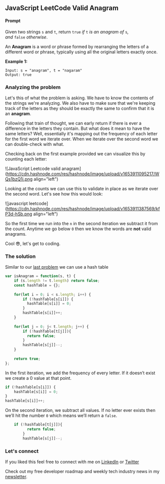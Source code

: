 ## JavaScript LeetCode Valid Anagram

#### Prompt

Given two strings `s` and `t`, return `true` *if* `t` *is an anagram of* `s`*, and* `false` *otherwise*.

An **Anagram** is a word or phrase formed by rearranging the letters of a different word or phrase, typically using all the original letters exactly once.

**Example 1:**

```text
Input: s = "anagram", t = "nagaram"
Output: true
```

### Analyzing the problem

Let's this of what the problem is asking. We have to know the contents of the strings we're analyzing. We also have to make sure that we're keeping track of the letters as they should be exactly the same to confirm that it is an **anagram**.

Following that train of thought, we can early return if there is ever a difference in the letters they contain. But what does it mean to have the same letters? Well, essentially it's mapping out the frequency of each letter for the first word we iterate over. When we iterate over the second word we can double-check with what.

Checking back on the first example provided we can visualize this by counting each letter:

![JavaScript Leetcode valid anagram](https://cdn.hashnode.com/res/hashnode/image/upload/v1653911095217/WQs1bzQ1i.png align="left")

Looking at the counts we can use this to validate in place as we iterate over the second word. Let's see how this would look:

![javascript leetcode](https://cdn.hashnode.com/res/hashnode/image/upload/v1653911387569/kfP3d-hSb.png align="left")

So the first time we run into the `n` in the second iteration we subtract it from the count. Anytime we go below `0` then we know the words are **not** valid anagrams.

Cool 😎, let's get to coding.

### The solution

Similar to our [last problem](https://relatablecode.com/javascript-leetcode-best-time-to-buy-and-sell-stock) we can use a hash table

```js
var isAnagram = function(s, t) {
    if (s.length != t.length) return false;
    const hashTable = {};
    
    for(let i = 0; i < s.length; i++) {
        if (!hashTable[s[i]]) {
          hashTable[s[i]] = 0;
        }
        hashTable[s[i]]++;
    }
    
    for(let j = 0; j< t.length; j++) {
        if (!hashTable[t[j]]){
          return false;  
        } 
        hashTable[s[j]]--; 
    }
    
    return true;
};
```

In the first iteration, we add the frequency of every letter. If it doesn’t exist we create a 0 value at that point. 

```js
if (!hashTable[s[i]]) {
    hashTable[s[i]] = 0;
}
hashTable[s[i]]++;
```

On the second iteration, we subtract all values. If no letter ever exists then we’ll hit the number `0` which means we’ll return a `false`.

```js
    if (!hashTable[t[j]]){
          return false;  
        } 
        hashTable[s[j]]--; 
```

### Let's connect

If you liked this feel free to connect with me on [LinkedIn](https://www.linkedin.com/in/relatablecode) or [Twitter](https://twitter.com/relatablecoder)

Check out my free developer roadmap and weekly tech industry news in my [newsletter](https://relatablecode.substack.com/).

